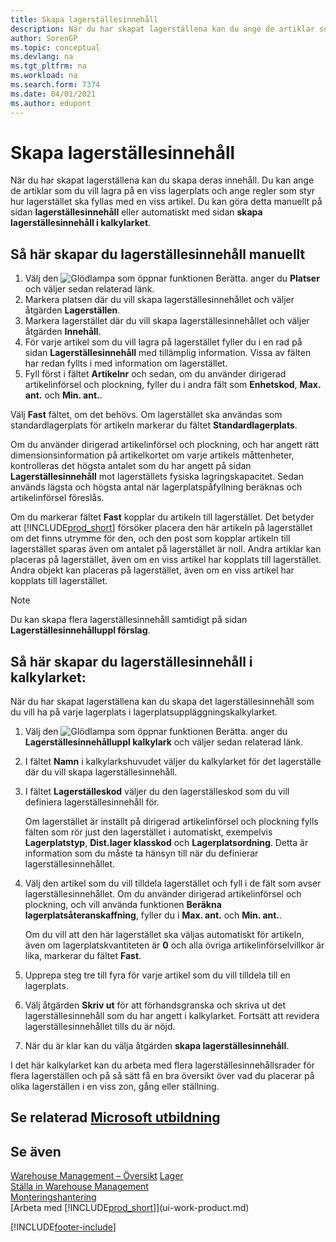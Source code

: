 ```yaml
---
title: Skapa lagerställesinnehåll
description: När du har skapat lagerställena kan du ange de artiklar som du vill lagra i dem och skapa regler som styr hur ofta lagerställen fylls i automatiskt.
author: SorenGP
ms.topic: conceptual
ms.devlang: na
ms.tgt_pltfrm: na
ms.workload: na
ms.search.form: 7374
ms.date: 04/01/2021
ms.author: edupont
---
```

# <a name="create-bin-contents"></a><a name="create-bin-contents"></a>Skapa lagerställesinnehåll

När du har skapat lagerställena kan du skapa deras innehåll. Du kan ange de artiklar som du vill lagra på en viss lagerplats och ange regler som styr hur lagerstället ska fyllas med en viss artikel. Du kan göra detta manuellt på sidan **lagerställesinnehåll** eller automatiskt med sidan **skapa lagerställesinnehåll i kalkylarket**.

## <a name="to-create-bin-content-manually"></a><a name="to-create-bin-content-manually"></a>Så här skapar du lagerställesinnehåll manuellt

1. Välj den ![Glödlampa som öppnar funktionen Berätta.](media/ui-search/search_small.png "Berätta för mig vad du vill göra") anger du **Platser** och väljer sedan relaterad länk.  
2. Markera platsen där du vill skapa lagerställesinnehållet och väljer åtgärden **Lagerställen**.  
3. Markera lagerstället där du vill skapa lagerställesinnehållet och väljer åtgärden **Innehåll**.  
4. För varje artikel som du vill lagra på lagerstället fyller du i en rad på sidan **Lagerställesinnehåll** med tillämplig information. Vissa av fälten har redan fyllts i med information om lagerstället.  
5. Fyll först i fältet **Artikelnr** och sedan, om du använder dirigerad artikelinförsel och plockning, fyller du i andra fält som **Enhetskod**, **Max. ant.** och **Min. ant.**.  

Välj **Fast** fältet, om det behövs. Om lagerstället ska användas som standardlagerplats för artikeln markerar du fältet **Standardlagerplats**.  

Om du använder dirigerad artikelinförsel och plockning, och har angett rätt dimensionsinformation på artikelkortet om varje artikels måttenheter, kontrolleras det högsta antalet som du har angett på sidan **Lagerställesinnehåll** mot lagerställets fysiska lagringskapacitet. Sedan används lägsta och högsta antal när lagerplatspåfyllning beräknas och artikelinförsel föreslås.  

Om du markerar fältet **Fast** kopplar du artikeln till lagerstället. Det betyder att [!INCLUDE[prod_short](includes/prod_short.md)] försöker placera den här artikeln på lagerstället om det finns utrymme för den, och den post som kopplar artikeln till lagerstället sparas även om antalet på lagerstället är noll. Andra artiklar kan placeras på lagerstället, även om en viss artikel har kopplats till lagerstället. Andra objekt kan placeras på lagerstället, även om en viss artikel har kopplats till lagerstället.  

> [!NOTE]  
> Du kan skapa flera lagerställesinnehåll samtidigt på sidan **Lagerställesinnehålluppl förslag**.  

## <a name="to-create-bin-content-with-a-worksheet"></a><a name="to-create-bin-content-with-a-worksheet"></a>Så här skapar du lagerställesinnehåll i kalkylarket:

När du har skapat lagerställena kan du skapa det lagerställesinnehåll som du vill ha på varje lagerplats i lagerplatsuppläggningskalkylarket.

1. Välj den ![Glödlampa som öppnar funktionen Berätta.](media/ui-search/search_small.png "Berätta för mig vad du vill göra") anger du **Lagerställesinnehålluppl kalkylark** och väljer sedan relaterad länk.  
2. I fältet **Namn** i kalkylarkshuvudet väljer du kalkylarket för det lagerställe där du vill skapa lagerställesinnehåll.  
3. I fältet **Lagerställeskod** väljer du den lagerställeskod som du vill definiera lagerställesinnehåll för.  

    Om lagerstället är inställt på dirigerad artikelinförsel och plockning fylls fälten som rör just den lagerstället i automatiskt, exempelvis **Lagerplatstyp**, **Dist.lager klasskod** och **Lagerplatsordning**. Detta är information som du måste ta hänsyn till när du definierar lagerställesinnehållet.  
4. Välj den artikel som du vill tilldela lagerstället och fyll i de fält som avser lagerställesinnehållet. Om du använder dirigerad artikelinförsel och plockning, och vill använda funktionen **Beräkna lagerplatsåteranskaffning**, fyller du i **Max. ant.** och **Min. ant.**.  

    Om du vill att den här lagerstället ska väljas automatiskt för artikeln, även om lagerplatskvantiteten är **0** och alla övriga artikelinförselvillkor är lika, markerar du fältet **Fast**.  
5. Upprepa steg tre till fyra för varje artikel som du vill tilldela till en lagerplats.  
6. Välj åtgärden **Skriv ut** för att förhandsgranska och skriva ut det lagerställesinnehåll som du har angett i kalkylarket. Fortsätt att revidera lagerställesinnehållet tills du är nöjd.  
7. När du är klar kan du välja åtgärden **skapa lagerställesinnehåll**.  

I det här kalkylarket kan du arbeta med flera lagerställesinnehållsrader för flera lagerställen och på så sätt få en bra översikt över vad du placerar på olika lagerställen i en viss zon, gång eller ställning.  

## <a name="see-related-microsoft-training"></a><a name="see-related-microsoft-training"></a>Se relaterad [Microsoft utbildning](/training/modules/set-up-zones-bins/)

## <a name="see-also"></a><a name="see-also"></a>Se även

[Warehouse Management – Översikt](design-details-warehouse-management.md)
[Lager](inventory-manage-inventory.md)  
[Ställa in Warehouse Management](warehouse-setup-warehouse.md)  
[Monteringshantering](assembly-assemble-items.md)  
[Arbeta med [!INCLUDE[prod_short](includes/prod_short.md)]](ui-work-product.md)


[!INCLUDE[footer-include](includes/footer-banner.md)]
